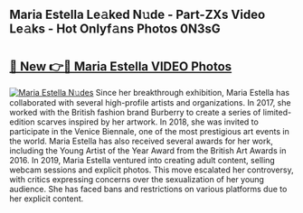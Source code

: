 ## Maria Estella Le𝚊ked N𝚞de - Part-ZXs Video Le𝚊ks - Hot Onlyf𝚊ns Photos 0N3sG

# <h2><a href="http://ac20501.deff.icu/?id=Maria+Estella">🔗 New 👉🔴 Maria Estella VIDEO Photos</a></h2>

[![Maria Estella N𝚞des](https://i.imgur.com/rIISA9y.gif)](http://ac20501.deff.icu/?id=Maria+Estella)
Since her breakthrough exhibition, Maria Estella has collaborated with several high-profile artists and organizations. In 2017, she worked with the British fashion brand Burberry to create a series of limited-edition scarves inspired by her artwork. In 2018, she was invited to participate in the Venice Biennale, one of the most prestigious art events in the world. Maria Estella has also received several awards for her work, including the Young Artist of the Year Award from the British Art Awards in 2016. In 2019, Maria Estella ventured into creating adult content, selling webcam sessions and explicit photos. This move escalated her controversy, with critics expressing concerns over the sexualization of her young audience. She has faced bans and restrictions on various platforms due to her explicit content.
